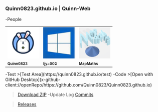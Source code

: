 ### Quinn0823.github.io | Quinn-Web
-People
<table>
  <tbody>
    <tr>
      <td>
        <a href="https://github.com/Quinn0823" target="_blank"><img src="/images/users/Quinn0823.jpg" width="100px;"><br><sub><b>Quinn0823</b></sub></a>
      </td>
      <td>
        <a href="https://github.com/ljy-002" target="_blank"><img src="/images/users/ljy-002.jpg" width="100px;"><br><sub><b>ljy-002</b></sub></a>
      </td>
      <td>
        <a href="https://github.com/MapMaths" target="_blank"><img src="/images/users/mapmaths.png" width="100px;"><br><sub><b>MapMaths</b></sub></a>
      </td>
    </tr>
  </tbody>
</table>
-Test
>[Test Area](https://quinn0823.github.io/test)
-Code
>[Open with GitHub Desktop](x-github-client://openRepo/https://github.com/Quinn0823/Quinn0823.github.io)

>[Download ZIP](https://github.com/Quinn0823/Quinn0823.github.io/archive/main.zip)
-Update Log
>[Commits](https://github.com/Quinn0823/Quinn0823.github.io/commits)

>[Releases](https://github.com/Quinn0823/Quinn0823.github.io/releases)